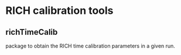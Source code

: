# RICH calibration tools
## richTimeCalib
package to obtain the RICH time calibration parameters in a given run.